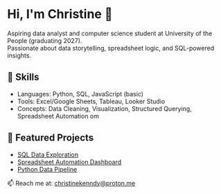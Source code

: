 # Hi, I'm Christine 👋  
Aspiring data analyst and computer science student at University of the People (graduating 2027).  
Passionate about data storytelling, spreadsheet logic, and SQL-powered insights.

## 🔧 Skills  
- Languages: Python, SQL, JavaScript (basic)  
- Tools: Excel/Google Sheets, Tableau, Looker Studio  
- Concepts: Data Cleaning, Visualization, Structured Querying, Spreadsheet Automation
om
## 📁 Featured Projects  
- [SQL Data Exploration](https://github.com/QueenKennedy/sql-data-exploration)  
- [Spreadsheet Automation Dashboard](https://github.com/QueenKennedy/spreadsheet-automation)  
- [Python Data Pipeline](https://github.com/QueenKennedy/python-data-pipeline)

📫 Reach me at: christinekenndy@proton.me
